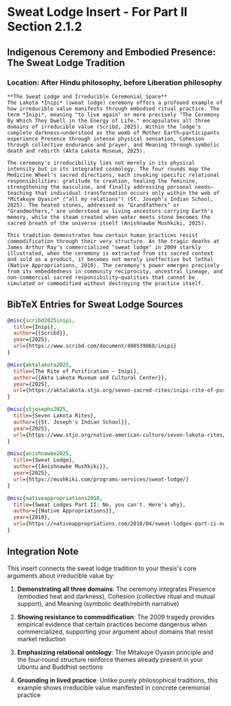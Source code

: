 # Sweat Lodge Insert - For Part II Section 2.1.2

## Indigenous Ceremony and Embodied Presence: The Sweat Lodge Tradition

### Location: After Hindu philosophy, before Liberation philosophy

```
**The Sweat Lodge and Irreducible Ceremonial Space**
The Lakota *Inipi* (sweat lodge) ceremony offers a profound example of how irreducible value manifests through embodied ritual practice. The term *Inipi*, meaning "to live again" or more precisely "The Ceremony By Which They Dwell in the Energy of Life," encapsulates all three domains of irreducible value (Scribd, 2025). Within the lodge's complete darkness—understood as the womb of Mother Earth—participants experience Presence through intense physical sensation, Cohesion through collective endurance and prayer, and Meaning through symbolic death and rebirth (Akta Lakota Museum, 2025).

The ceremony's irreducibility lies not merely in its physical intensity but in its integrated cosmology. The four rounds map the Medicine Wheel's sacred directions, each invoking specific relational responsibilities: gratitude to creation, healing the feminine, strengthening the masculine, and finally addressing personal needs—teaching that individual transformation occurs only within the web of *Mitakuye Oyasin* ("all my relations") (St. Joseph's Indian School, 2025). The heated stones, addressed as "Grandfathers" or "Grandmothers," are understood as living ancestors carrying Earth's memory, while the steam created when water meets stone becomes the sacred breath of the universe itself (Anishnawbe Mushkiki, 2025).

This tradition demonstrates how certain human practices resist commodification through their very structure. As the tragic deaths at James Arthur Ray's commercialized "sweat lodge" in 2009 starkly illustrated, when the ceremony is extracted from its sacred context and sold as a product, it becomes not merely ineffective but lethal (Native Appropriations, 2010). The ceremony's power emerges precisely from its embeddedness in community reciprocity, ancestral lineage, and non-commercial sacred responsibility—qualities that cannot be simulated or commodified without destroying the practice itself.
```

## BibTeX Entries for Sweat Lodge Sources

```bibtex
@misc{scribd2025inipi,
  title={Inipi},
  author={{Scribd}},
  year={2025},
  url={https://www.scribd.com/document/490539868/inipi}
}

@misc{aktalakota2025,
  title={The Rite of Purification – Inípi},
  author={{Akta Lakota Museum and Cultural Center}},
  year={2025},
  url={https://aktalakota.stjo.org/seven-sacred-rites/inipi-rite-of-purification/}
}

@misc{stjosephs2025,
  title={Seven Lakota Rites},
  author={{St. Joseph's Indian School}},
  year={2025},
  url={https://www.stjo.org/native-american-culture/seven-lakota-rites/}
}

@misc{anishnawbe2025,
  title={Sweat Lodge},
  author={{Anishnawbe Mushkiki}},
  year={2025},
  url={https://mushkiki.com/programs-services/sweat-lodge/}
}

@misc{nativeappropriations2010,
  title={Sweat Lodges Part II: No, you can't. Here's why},
  author={{Native Appropriations}},
  year={2010},
  url={https://nativeappropriations.com/2010/04/sweat-lodges-part-ii-no-you-cant-heres-why.html}
}
```

## Integration Note

This insert connects the sweat lodge tradition to your thesis's core arguments about irreducible value by:

1. **Demonstrating all three domains**: The ceremony integrates Presence (embodied heat and darkness), Cohesion (collective ritual and mutual support), and Meaning (symbolic death/rebirth narrative)

2. **Showing resistance to commodification**: The 2009 tragedy provides empirical evidence that certain practices become dangerous when commercialized, supporting your argument about domains that resist market reduction

3. **Emphasizing relational ontology**: The Mitakuye Oyasin principle and the four-round structure reinforce themes already present in your Ubuntu and Buddhist sections

4. **Grounding in lived practice**: Unlike purely philosophical traditions, this example shows irreducible value manifested in concrete ceremonial practice
